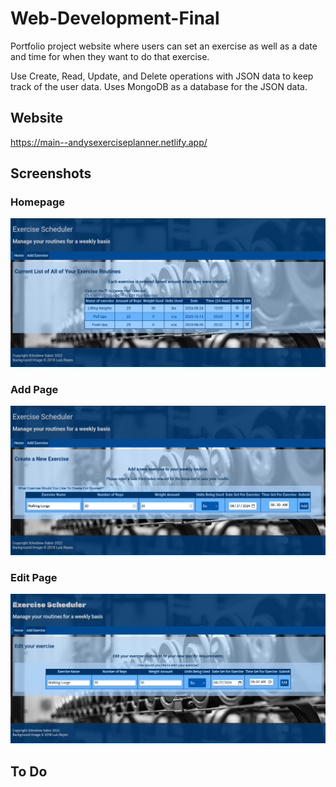 # Web-Development-Final
Portfolio project website where users can set an exercise as well as a date and time for when they want to do that exercise.

Use Create, Read, Update, and Delete operations with JSON data to keep track of the user data. Uses MongoDB as a database for the JSON data.

## Website
https://main--andysexerciseplanner.netlify.app/

## Screenshots

### Homepage

![imagefile](https://raw.githubusercontent.com/andrew-sabin/Web-Development-Final/main/screenshots/Screenshot%202024-08-25%20at%2023-54-21%20Exercise%20Planing%20Application.png)

### Add Page

![image with calander](https://raw.githubusercontent.com/andrew-sabin/Web-Development-Final/main/screenshots/Screenshot%202024-08-25%20at%2023-56-12%20Exercise%20Planing%20Application.png)

### Edit Page

![image](https://raw.githubusercontent.com/andrew-sabin/Web-Development-Final/main/screenshots/Edit%20Page%202024.png)

## To Do

